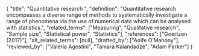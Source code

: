 {
    "title": "Quantitative research ",
    "definition": "Quantitative research encompasses a diverse range of methods to systematically investigate a range of phenomena via the use of numerical data which can be analysed with statistics.",
    "related_terms": ["Measuring", "Qualitative research", "Sample size", "Statistical power", "Statistics"],
    "references": ["Goertzen (2017)"],
    "alt_related_terms": [null],
    "drafted_by": ["Aoife O’Mahony"],
    "reviewed_by": ["Valeria Agostini", "Tamara Kalandadze", "Adam Parker"]
  }
